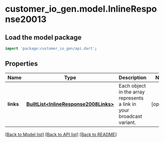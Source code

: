 # customer_io_gen.model.InlineResponse20013

## Load the model package
```dart
import 'package:customer_io_gen/api.dart';
```

## Properties
Name | Type | Description | Notes
------------ | ------------- | ------------- | -------------
**links** | [**BuiltList&lt;InlineResponse2008Links&gt;**](InlineResponse2008Links.md) | Each object in the array represents a link in your broadcast variant. | [optional] 

[[Back to Model list]](../README.md#documentation-for-models) [[Back to API list]](../README.md#documentation-for-api-endpoints) [[Back to README]](../README.md)


